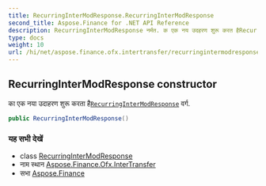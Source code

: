 ```yaml
---
title: RecurringInterModResponse.RecurringInterModResponse
second_title: Aspose.Finance for .NET API Reference
description: RecurringInterModResponse नर्मत. क एक नय उदहरण शुरू करत हैRecurringInterModResponse वर्ग.
type: docs
weight: 10
url: /hi/net/aspose.finance.ofx.intertransfer/recurringintermodresponse/recurringintermodresponse/
---
```

## RecurringInterModResponse constructor

का एक नया उदाहरण शुरू करता है[`RecurringInterModResponse`](../) वर्ग.

```csharp
public RecurringInterModResponse()
```

### यह सभी देखें

* class [RecurringInterModResponse](../)
* नाम स्थान [Aspose.Finance.Ofx.InterTransfer](../../recurringintermodresponse/)
* सभा [Aspose.Finance](../../../)


